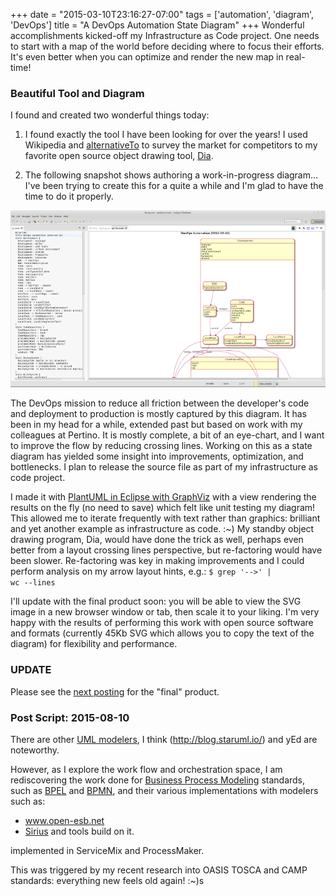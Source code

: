 +++
date = "2015-03-10T23:16:27-07:00"
tags = ['automation', 'diagram', 'DevOps']
title = "A DevOps Automation State Diagram"
+++
Wonderful accomplishments kicked-off my Infrastructure as Code project.
One needs to start with a map of the world before deciding where to focus their efforts.
It's even better when you can optimize and render the new map in real-time!
<!--more-->
### Beautiful Tool and Diagram

I found and created two wonderful things today:

1. I found exactly the tool I have been looking for over the years!
  I used Wikipedia and [alternativeTo](http://alternativeto.net) to survey the market for competitors
  to my favorite open source object drawing tool, [Dia](https://wiki.gnome.org/Apps/Dia).

2. The following snapshot shows authoring a work-in-progress diagram... I've been trying to create this
  for a quite a while and I'm glad to have the time to do it properly.

  ![DevOps Automation Diagram](/img/devops-automation-screenshot.png)

The DevOps mission to reduce all friction between the developer's code and deployment to production
is mostly captured by this diagram. It has been in my head for a while, extended past but based on
work with my colleagues at Pertino. It is mostly complete, a bit of an eye-chart, and I want to
improve the flow by reducing crossing lines. Working on this as a state diagram has yielded some
insight into improvements, optimization, and bottlenecks. I plan to release the source file as part
of my infrastructure as code project.

I made it with [PlantUML in Eclipse with GraphViz](http://www.plantuml.com/eclipse.html) with a view
rendering the results on the fly (no need to save) which felt like unit testing my diagram!
This allowed me to iterate frequently with text rather than graphics: brilliant and yet
another example as infrastructure as code. :~) My standby object drawing program, Dia,
would have done the trick as well, perhaps even better from a layout crossing lines perspective,
but re-factoring would have been slower. Re-factoring was key in making improvements and I could
perform analysis on my arrow layout hints, e.g.: <code>$ grep '-->' | wc --lines</code>

I'll update with the final product soon: you will be able to view the SVG image in a new browser
window or tab, then scale it to your liking. I'm very happy with the results of performing this work
with open source software and formats (currently 45Kb SVG which allows you to copy the text of the
diagram) for flexibility and performance.

### UPDATE

Please see the [next posting](../devops-automation/) for the "final" product.

### Post Script: 2015-08-10

There are other [UML modelers](https://en.wikipedia.org/wiki/List_of_Unified_Modeling_Language_tools),
I think (http://blog.staruml.io/) and yEd are noteworthy.

However, as I explore the work flow and orchestration space, I am rediscovering
the work done for
[Business Process Modeling](https://en.wikipedia.org/wiki/Business_process_modeling)
standards, such as
[BPEL](https://en.wikipedia.org/wiki/Business_Process_Execution_Language) and
[BPMN](https://en.wikipedia.org/wiki/Business_Process_Model_and_Notation),
and their various implementations with modelers such as:

  * www.open-esb.net
  * [Sirius](http://www.eclipse.org/sirius/getstarted.html) and tools build on it.

implemented in ServiceMix and ProcessMaker.

This was triggered by my recent research into OASIS TOSCA and CAMP standards:
everything new feels old again! :~)s
